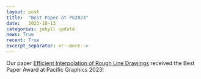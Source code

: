 ```yaml
---
layout: post
title:  "Best Paper at PG2023"
date:   2023-10-13
categories: jekyll update
news: True
recent: True
excerpt_separator: <!--more-->
---
```


Our paper <a href="https://mostyle.github.io/blog/pg2023" target="_blank">Efficient Interpolation of Rough Line Drawings</a> received the Best Paper Award at Pacific Graphics 2023!

<!--more-->